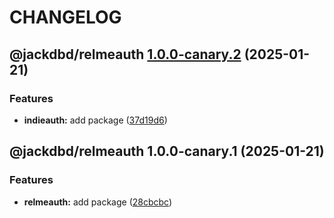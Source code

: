 # CHANGELOG

## @jackdbd/relmeauth [1.0.0-canary.2](https://github.com/jackdbd/rapido/compare/@jackdbd/relmeauth@1.0.0-canary.1...@jackdbd/relmeauth@1.0.0-canary.2) (2025-01-21)


### Features

* **indieauth:** add package ([37d19d6](https://github.com/jackdbd/rapido/commit/37d19d6d21b362e147c0dc68e8991e33e19ccf53))

## @jackdbd/relmeauth 1.0.0-canary.1 (2025-01-21)


### Features

* **relmeauth:** add package ([28cbcbc](https://github.com/jackdbd/rapido/commit/28cbcbc28bcab2bd2d348faaff51e8ef09f2f47b))
